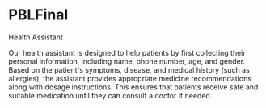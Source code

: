 # PBLFinal
Health Assistant 

Our health assistant is designed to help patients by first collecting their personal information, including name, phone number, age, and gender. Based on the patient's symptoms, disease, and medical history (such as allergies), the assistant provides appropriate medicine recommendations along with dosage instructions. This ensures that patients receive safe and suitable medication until they can consult a doctor if needed.
